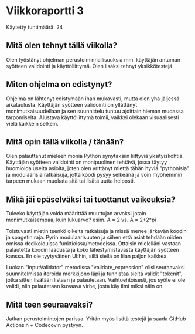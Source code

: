 # Viikkoraportti 3

Käytetty tuntimäärä: 24


## Mitä olen tehnyt tällä viikolla?

Olen työstänyt ohjelman perustoiminnallisuuksia mm. käyttäjän antaman syötteen validointi ja käyttöliittymä. Olen lisäksi tehnyt yksikkötestejä. 


## Miten ohjelma on edistynyt?

Ohjelma on lähtenyt edistymään ihan mukavasti, mutta olen yhä jäljessä aikataulusta. Käyttäjän syötteen validointi on yllättänyt monimutkaisuudellaan ja sen suunnittelu tuntuu ajoittain hieman mudassa tarpomiselta. Alustava käyttöliittymä toimii, vaikkei olekaan visuaalisesti vielä kaikkein selkein. 


## Mitä opin tällä viikolla / tänään?

Olen palauttanut mieleen monia Python synytaksiin liittyviä yksityiskohtia. Käyttäjän syötteen validointi on monipuolinen tehtävä, jossa täytyy huomioida useita asioita, joten olen yrittänyt miettä tähän hyviä "pythonisia" ja modulaarisia ratkaisuja, jotta koodi pysyy selkeänä ja voin myöhemmin tarpeen mukaan muokata sitä tai lisätä uutta helposti. 


## Mikä jäi epäselväksi tai tuottanut vaikeuksia?

Tuleeko käyttäjän voida määrittää muuttujan arvoksi jotain monimutkaisempaa, kuin lukuarvo? esim. A = 2 vs. A = 2+2*pi 

Toistuvasti mietin teenkö oikeita ratkaisuja ja missä menee järkevän koodin ja spagetin raja. Pyrin modulaarisuuten ja siihen että asiat tehdään niiden omissa dedikoiduissa funktioissa/metodeissa. Ottaisin mielelläni vastaan palautetta koodin laadusta ja koko lähestymistavasta käyttäjän syötteen kanssa. En ole tyytyväinen UI:hin, sillä siellä on liian paljon kaikkea.

Luokan "InputValidator" metodissa "validate_expression" olisi seuraavaksi suunnitelmissa iteroida merkkijono läpi ja tunnistaa sieltä validit "tokenit", jotka sitten lisätään listaan ja palautetaan. Vaihtoehtoisesti, jos syöte ei ole validi, niin palautetaan kuvaava virhe, josta käy ilmi miksi näin on.


## Mitä teen seuraavaksi?

Jatkan perustoimintojen parissa. Yritän myös lisätä testejä ja saada GitHub Actionsin + Codecovin pystyyn.
